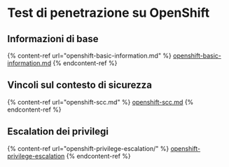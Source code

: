 # Test di penetrazione su OpenShift

## Informazioni di base

{% content-ref url="openshift-basic-information.md" %}
[openshift-basic-information.md](openshift-basic-information.md)
{% endcontent-ref %}

## Vincoli sul contesto di sicurezza

{% content-ref url="openshift-scc.md" %}
[openshift-scc.md](openshift-scc.md)
{% endcontent-ref %}

## Escalation dei privilegi

{% content-ref url="openshift-privilege-escalation/" %}
[openshift-privilege-escalation](openshift-privilege-escalation/)
{% endcontent-ref %}
